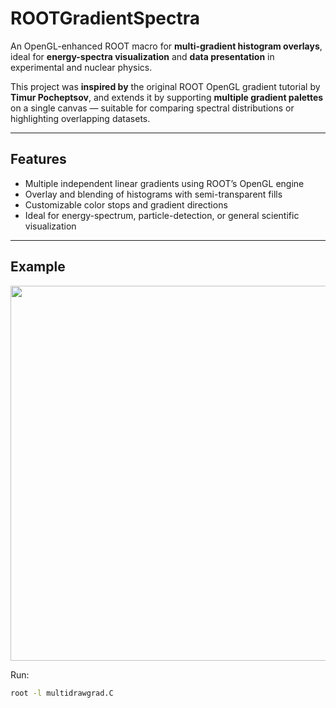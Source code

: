 # ROOTGradientSpectra

An OpenGL-enhanced ROOT macro for **multi-gradient histogram overlays**, ideal for **energy-spectra visualization** and **data presentation** in experimental and nuclear physics.

This project was **inspired by** the original ROOT OpenGL gradient tutorial by **Timur Pocheptsov**, and extends it by supporting **multiple gradient palettes** on a single canvas — suitable for comparing spectral distributions or highlighting overlapping datasets.

---

## Features

- Multiple independent linear gradients using ROOT’s OpenGL engine  
- Overlay and blending of histograms with semi-transparent fills  
- Customizable color stops and gradient directions  
- Ideal for energy-spectrum, particle-detection, or general scientific visualization  

---

## Example

<img src="multidraw/demo.png" width="600">

Run:
```bash
root -l multidrawgrad.C
